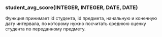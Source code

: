 ### student_avg_score(INTEGER, INTEGER, DATE, DATE)

Функция принимает id студента, id предмета, начальную и конечную дату интервала, по которому нужно посчитать среднюю оценку
студента по переданному предмету.
